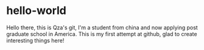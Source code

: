 # hello-world
Hello there, this is Qza's git, I'm a student from china and now applying post graduate school in America.
This is my first attempt at github, glad to create interesting things here!
